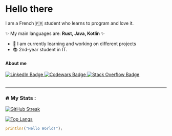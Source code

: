 # Hello there
I am a French 🇫🇷 student who learns to program and love it.

✨ My main languages are: **Rust, Java, Kotlin** ✨

- 🔭 I am currently learning and working on different projects
- 📚 2nd-year student in IT.

#### **About me** 

<div id="badges">
  <a href="https://www.linkedin.com/in/lucas-aries-85a215209">
    <img src="https://img.shields.io/badge/LinkedIn-blue?style=for-the-badge&logo=linkedin&logoColor=white" alt="LinkedIn Badge"/>
  </a>
  <a href="https://www.codewars.com/users/Kallu-A">
    <img src="https://img.shields.io/badge/Codewars-red?style=for-the-badge&logo=codewars&logoColor=black" alt="Codewars Badge"/>
  </a>
  <a href="https://stackoverflow.com/users/19345849/kallu">
    <img src="https://img.shields.io/badge/StackOverflow-white?style=for-the-badge&logo=stackoverflow&logoColor=yellow" alt="Stack Overflow Badge"/>
  </a>
</div>
<br>

---

### :fire: My Stats :
[![GitHub Streak](http://github-readme-streak-stats.herokuapp.com?user=Kallu-A&theme=dark&background=00000000)](https://git.io/streak-stats)

[![Top Langs](https://github-readme-stats.vercel.app/api/top-langs/?username=Kallu-A&layout=compact&theme=vision-friendly-dark)](https://github.com/anuraghazra/github-readme-stats)

```rust
println!("Hello World!");
```

